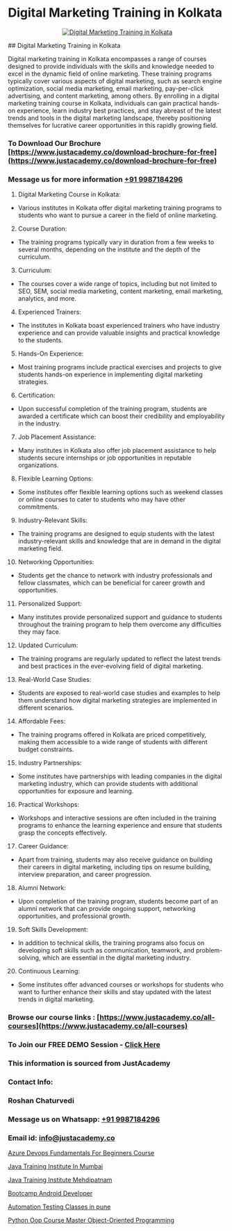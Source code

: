 # Digital Marketing Training in Kolkata

<p align="center">
  <a href="https://justacademy.co/course-detail/digital-marketing">
    <img src="https://justacademy.co/storage2/course_image/1676636720_course_image.webp" alt="Digital Marketing Training in Kolkata">
  </a>
</p>
## Digital Marketing Training in Kolkata

Digital marketing training in Kolkata encompasses a range of courses designed to provide individuals with the skills and knowledge needed to excel in the dynamic field of online marketing. These training programs typically cover various aspects of digital marketing, such as search engine optimization, social media marketing, email marketing, pay-per-click advertising, and content marketing, among others. By enrolling in a digital marketing training course in Kolkata, individuals can gain practical hands-on experience, learn industry best practices, and stay abreast of the latest trends and tools in the digital marketing landscape, thereby positioning themselves for lucrative career opportunities in this rapidly growing field.
### To Download Our Brochure [https://www.justacademy.co/download-brochure-for-free](https://www.justacademy.co/download-brochure-for-free)
### Message us for more information [+91 9987184296](https://api.whatsapp.com/send?phone=919987184296)
1) Digital Marketing Course in Kolkata:
- Various institutes in Kolkata offer digital marketing training programs to students who want to pursue a career in the field of online marketing.
  
2) Course Duration:
- The training programs typically vary in duration from a few weeks to several months, depending on the institute and the depth of the curriculum.

3) Curriculum:
- The courses cover a wide range of topics, including but not limited to SEO, SEM, social media marketing, content marketing, email marketing, analytics, and more.

4) Experienced Trainers:
- The institutes in Kolkata boast experienced trainers who have industry experience and can provide valuable insights and practical knowledge to the students.

5) Hands-On Experience:
- Most training programs include practical exercises and projects to give students hands-on experience in implementing digital marketing strategies.

6) Certification:
- Upon successful completion of the training program, students are awarded a certificate which can boost their credibility and employability in the industry.

7) Job Placement Assistance:
- Many institutes in Kolkata also offer job placement assistance to help students secure internships or job opportunities in reputable organizations.

8) Flexible Learning Options:
- Some institutes offer flexible learning options such as weekend classes or online courses to cater to students who may have other commitments.

9) Industry-Relevant Skills:
- The training programs are designed to equip students with the latest industry-relevant skills and knowledge that are in demand in the digital marketing field.

10) Networking Opportunities:
- Students get the chance to network with industry professionals and fellow classmates, which can be beneficial for career growth and opportunities.

11) Personalized Support:
- Many institutes provide personalized support and guidance to students throughout the training program to help them overcome any difficulties they may face.

12) Updated Curriculum:
- The training programs are regularly updated to reflect the latest trends and best practices in the ever-evolving field of digital marketing.

13) Real-World Case Studies:
- Students are exposed to real-world case studies and examples to help them understand how digital marketing strategies are implemented in different scenarios.

14) Affordable Fees:
- The training programs offered in Kolkata are priced competitively, making them accessible to a wide range of students with different budget constraints.

15) Industry Partnerships:
- Some institutes have partnerships with leading companies in the digital marketing industry, which can provide students with additional opportunities for exposure and learning.

16) Practical Workshops:
- Workshops and interactive sessions are often included in the training programs to enhance the learning experience and ensure that students grasp the concepts effectively.

17) Career Guidance:
- Apart from training, students may also receive guidance on building their careers in digital marketing, including tips on resume building, interview preparation, and career progression.

18) Alumni Network:
- Upon completion of the training program, students become part of an alumni network that can provide ongoing support, networking opportunities, and professional growth.

19) Soft Skills Development:
- In addition to technical skills, the training programs also focus on developing soft skills such as communication, teamwork, and problem-solving, which are essential in the digital marketing industry.

20) Continuous Learning:
- Some institutes offer advanced courses or workshops for students who want to further enhance their skills and stay updated with the latest trends in digital marketing.

### Browse our course links : [https://www.justacademy.co/all-courses](https://www.justacademy.co/all-courses) 
### To Join our FREE DEMO Session - [Click Here](https://www.justacademy.co/register-for-course-demo)


### This information is sourced from JustAcademy
### Contact Info:
### Roshan Chaturvedi
### Message us on Whatsapp: [+91 9987184296](https://api.whatsapp.com/send?phone=919987184296)
### Email id: [info@justacademy.co](mailto:info@justacademy.co)
                
[Azure Devops Fundamentals For Beginners Course](https://www.linkedin.com/pulse/azure-devops-fundamentals-beginners-course-justacademy-cupertino-hlqge?trackingId=1S2E7IlgteiCavqYuZKyTw%3D%3D&lipi=urn%3Ali%3Apage%3Aorganization_admin_admin_feed_index%3B0f5088f0-e451-4206-ba9c-f99837906015)

[Java Training Institute In Mumbai](https://www.linkedin.com/pulse/java-training-institute-mumbai-justacademy-austin-9yvlf?trackingId=ZEXbQPxFbfxRBhStt0FcWQ%3D%3D&lipi=urn%3Ali%3Apage%3Ad_flagship3_company_admin%3BrhDqhIEPSEqTPBwm7X%2FbEg%3D%3D)

[Java Training Institute Mehdipatnam](https://medium.com/@abhidnya.1068/java-training-institute-mehdipatnam-c918b607e51f)

[Bootcamp Android Developer](https://medium.com/@prempja40/bootcamp-android-developer-841dca7490f7)

[Automation Testing Classes in pune](https://justacademyin.github.io/justacademy/automation-testing-classes-in-pune)

[Python Oop Course Master Object-Oriented Programming](https://justacademyin.github.io/justacademy/python-oop-course-master-object-oriented-programming)

